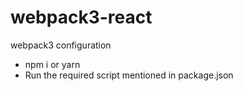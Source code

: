 # webpack3-react
webpack3 configuration

- npm i or yarn
- Run the required script mentioned in package.json
